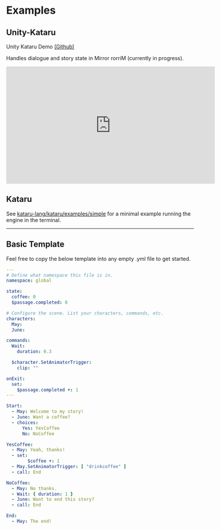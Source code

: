 # Examples <!-- {docsify-ignore-all} -->

## Unity-Kataru
Unity Kataru Demo [(Github)](https://github.com/kataru-lang/unity-kataru-demo)

Handles dialogue and story state in Mirror rorriM (currently in progress).
<iframe width="560 !important" height="315" src="https://www.youtube.com/embed/GpKFAkyGaVY" title="YouTube video player" frameborder="0" allow="accelerometer; autoplay; clipboard-write; encrypted-media; gyroscope; picture-in-picture" allowfullscreen></iframe>

## Kataru

See [kataru-lang/kataru/examples/simple](https://github.com/kataru-lang/kataru/tree/main/examples/simple) for a minimal example running the engine in the terminal.


---

## Basic Template

Feel free to copy the below template into any empty .yml file to get started.

```yml
---
# Define what namespace this file is in.
namespace: global

state: 
  coffee: 0
  $passage.completed: 0

# Configure the scene. List your characters, commands, etc.
characters:
  May:
  June: 

commands:
  Wait:
    duration: 0.3

  $character.SetAnimatorTrigger:
    clip: ""

onExit:
  set:
    $passage.completed +: 1
---

Start:
  - May: Welcome to my story!
  - June: Want a coffee?
  - choices:
      Yes: YesCoffee
      No: NoCoffee

YesCoffee:
  - May: Yeah, thanks!
  - set:
        $coffee +: 1
  - May.SetAnimatorTrigger: [ "drinkcoffee" ]
  - call: End

NoCoffee:
  - May: No thanks.
  - Wait: { duration: 1 }
  - June: Want to end this story?
  - call: End

End:
  - May: The end!
```